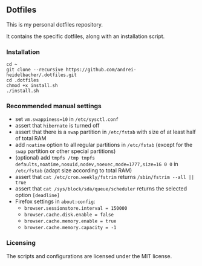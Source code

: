 ## Dotfiles

This is my personal dotfiles repository.

It contains the specific dotfiles, along with an installation script.

### Installation

```
cd ~
git clone --recursive https://github.com/andrei-heidelbacher/.dotfiles.git
cd .dotfiles
chmod +x install.sh
./install.sh
```

### Recommended manual settings

- set `vm.swappiness=10` in `/etc/sysctl.conf`
- assert that `hibernate` is turned off
- assert that there is a `swap` partition in `/etc/fstab` with size of at least
half of total RAM
- add `noatime` option to all regular partitions in `/etc/fstab` (except for the
`swap` partition or other special partitions)
- (optional) add
`tmpfs /tmp tmpfs defaults,noatime,nosuid,nodev,noexec,mode=1777,size=1G 0 0`
in `/etc/fstab` (adapt size according to total RAM)
- assert that `cat /etc/cron.weekly/fstrim` returns `/sbin/fstrim --all || true`
- assert that `cat /sys/block/sda/queue/scheduler` returns the selected option
`[deadline]`
- Firefox settings in `about:config`:
  - `browser.sessionstore.interval = 150000`
  - `browser.cache.disk.enable = false`
  - `browser.cache.memory.enable = true`
  - `browser.cache.memory.capacity = -1`

### Licensing

The scripts and configurations are licensed under the MIT license.
